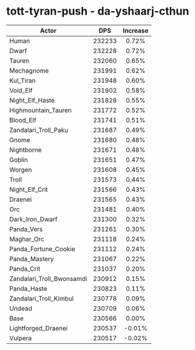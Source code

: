 # tott-tyran-push - da-yshaarj-cthun
| Actor | DPS | Increase |
|---|:---:|:---:|
|Human|232233|0.72%|
|Dwarf|232228|0.72%|
|Tauren|232060|0.65%|
|Mechagnome|231991|0.62%|
|Kul_Tiran|231948|0.60%|
|Void_Elf|231902|0.58%|
|Night_Elf_Haste|231828|0.55%|
|Highmountain_Tauren|231772|0.52%|
|Blood_Elf|231741|0.51%|
|Zandalari_Troll_Paku|231687|0.49%|
|Gnome|231680|0.48%|
|Nightborne|231671|0.48%|
|Goblin|231651|0.47%|
|Worgen|231608|0.45%|
|Troll|231573|0.44%|
|Night_Elf_Crit|231566|0.43%|
|Draenei|231565|0.43%|
|Orc|231481|0.40%|
|Dark_Iron_Dwarf|231300|0.32%|
|Panda_Vers|231261|0.30%|
|Maghar_Orc|231118|0.24%|
|Panda_Fortune_Cookie|231112|0.24%|
|Panda_Mastery|231067|0.22%|
|Panda_Crit|231037|0.20%|
|Zandalari_Troll_Bwonsamdi|230912|0.15%|
|Panda_Haste|230823|0.11%|
|Zandalari_Troll_Kimbul|230778|0.09%|
|Undead|230709|0.06%|
|Base|230566|0.00%|
|Lightforged_Draenei|230537|-0.01%|
|Vulpera|230517|-0.02%|
